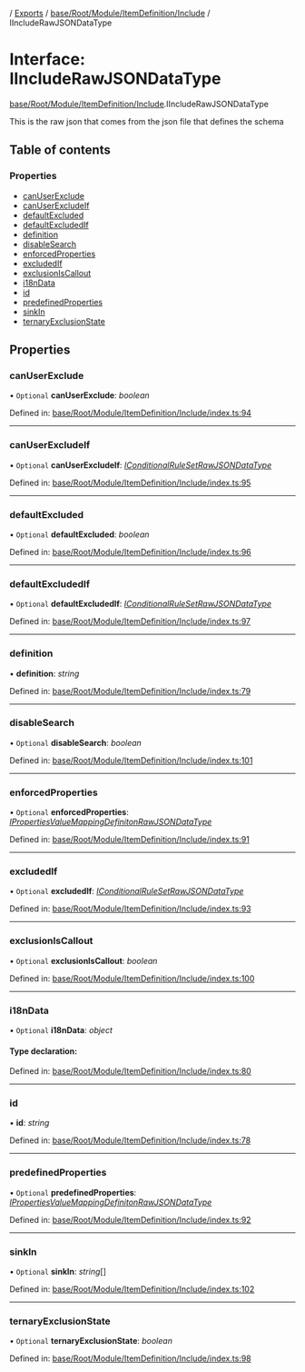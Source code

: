 [](../README.md) / [Exports](../modules.md) / [base/Root/Module/ItemDefinition/Include](../modules/base_root_module_itemdefinition_include.md) / IIncludeRawJSONDataType

# Interface: IIncludeRawJSONDataType

[base/Root/Module/ItemDefinition/Include](../modules/base_root_module_itemdefinition_include.md).IIncludeRawJSONDataType

This is the raw json that comes from the json file that defines the schema

## Table of contents

### Properties

- [canUserExclude](base_root_module_itemdefinition_include.iincluderawjsondatatype.md#canuserexclude)
- [canUserExcludeIf](base_root_module_itemdefinition_include.iincluderawjsondatatype.md#canuserexcludeif)
- [defaultExcluded](base_root_module_itemdefinition_include.iincluderawjsondatatype.md#defaultexcluded)
- [defaultExcludedIf](base_root_module_itemdefinition_include.iincluderawjsondatatype.md#defaultexcludedif)
- [definition](base_root_module_itemdefinition_include.iincluderawjsondatatype.md#definition)
- [disableSearch](base_root_module_itemdefinition_include.iincluderawjsondatatype.md#disablesearch)
- [enforcedProperties](base_root_module_itemdefinition_include.iincluderawjsondatatype.md#enforcedproperties)
- [excludedIf](base_root_module_itemdefinition_include.iincluderawjsondatatype.md#excludedif)
- [exclusionIsCallout](base_root_module_itemdefinition_include.iincluderawjsondatatype.md#exclusioniscallout)
- [i18nData](base_root_module_itemdefinition_include.iincluderawjsondatatype.md#i18ndata)
- [id](base_root_module_itemdefinition_include.iincluderawjsondatatype.md#id)
- [predefinedProperties](base_root_module_itemdefinition_include.iincluderawjsondatatype.md#predefinedproperties)
- [sinkIn](base_root_module_itemdefinition_include.iincluderawjsondatatype.md#sinkin)
- [ternaryExclusionState](base_root_module_itemdefinition_include.iincluderawjsondatatype.md#ternaryexclusionstate)

## Properties

### canUserExclude

• `Optional` **canUserExclude**: *boolean*

Defined in: [base/Root/Module/ItemDefinition/Include/index.ts:94](https://github.com/onzag/itemize/blob/55e63f2c/base/Root/Module/ItemDefinition/Include/index.ts#L94)

___

### canUserExcludeIf

• `Optional` **canUserExcludeIf**: [*IConditionalRuleSetRawJSONDataType*](../modules/base_root_module_itemdefinition_conditionalruleset.md#iconditionalrulesetrawjsondatatype)

Defined in: [base/Root/Module/ItemDefinition/Include/index.ts:95](https://github.com/onzag/itemize/blob/55e63f2c/base/Root/Module/ItemDefinition/Include/index.ts#L95)

___

### defaultExcluded

• `Optional` **defaultExcluded**: *boolean*

Defined in: [base/Root/Module/ItemDefinition/Include/index.ts:96](https://github.com/onzag/itemize/blob/55e63f2c/base/Root/Module/ItemDefinition/Include/index.ts#L96)

___

### defaultExcludedIf

• `Optional` **defaultExcludedIf**: [*IConditionalRuleSetRawJSONDataType*](../modules/base_root_module_itemdefinition_conditionalruleset.md#iconditionalrulesetrawjsondatatype)

Defined in: [base/Root/Module/ItemDefinition/Include/index.ts:97](https://github.com/onzag/itemize/blob/55e63f2c/base/Root/Module/ItemDefinition/Include/index.ts#L97)

___

### definition

• **definition**: *string*

Defined in: [base/Root/Module/ItemDefinition/Include/index.ts:79](https://github.com/onzag/itemize/blob/55e63f2c/base/Root/Module/ItemDefinition/Include/index.ts#L79)

___

### disableSearch

• `Optional` **disableSearch**: *boolean*

Defined in: [base/Root/Module/ItemDefinition/Include/index.ts:101](https://github.com/onzag/itemize/blob/55e63f2c/base/Root/Module/ItemDefinition/Include/index.ts#L101)

___

### enforcedProperties

• `Optional` **enforcedProperties**: [*IPropertiesValueMappingDefinitonRawJSONDataType*](base_root_module_itemdefinition_propertiesvaluemappingdefiniton.ipropertiesvaluemappingdefinitonrawjsondatatype.md)

Defined in: [base/Root/Module/ItemDefinition/Include/index.ts:91](https://github.com/onzag/itemize/blob/55e63f2c/base/Root/Module/ItemDefinition/Include/index.ts#L91)

___

### excludedIf

• `Optional` **excludedIf**: [*IConditionalRuleSetRawJSONDataType*](../modules/base_root_module_itemdefinition_conditionalruleset.md#iconditionalrulesetrawjsondatatype)

Defined in: [base/Root/Module/ItemDefinition/Include/index.ts:93](https://github.com/onzag/itemize/blob/55e63f2c/base/Root/Module/ItemDefinition/Include/index.ts#L93)

___

### exclusionIsCallout

• `Optional` **exclusionIsCallout**: *boolean*

Defined in: [base/Root/Module/ItemDefinition/Include/index.ts:100](https://github.com/onzag/itemize/blob/55e63f2c/base/Root/Module/ItemDefinition/Include/index.ts#L100)

___

### i18nData

• `Optional` **i18nData**: *object*

#### Type declaration:

Defined in: [base/Root/Module/ItemDefinition/Include/index.ts:80](https://github.com/onzag/itemize/blob/55e63f2c/base/Root/Module/ItemDefinition/Include/index.ts#L80)

___

### id

• **id**: *string*

Defined in: [base/Root/Module/ItemDefinition/Include/index.ts:78](https://github.com/onzag/itemize/blob/55e63f2c/base/Root/Module/ItemDefinition/Include/index.ts#L78)

___

### predefinedProperties

• `Optional` **predefinedProperties**: [*IPropertiesValueMappingDefinitonRawJSONDataType*](base_root_module_itemdefinition_propertiesvaluemappingdefiniton.ipropertiesvaluemappingdefinitonrawjsondatatype.md)

Defined in: [base/Root/Module/ItemDefinition/Include/index.ts:92](https://github.com/onzag/itemize/blob/55e63f2c/base/Root/Module/ItemDefinition/Include/index.ts#L92)

___

### sinkIn

• `Optional` **sinkIn**: *string*[]

Defined in: [base/Root/Module/ItemDefinition/Include/index.ts:102](https://github.com/onzag/itemize/blob/55e63f2c/base/Root/Module/ItemDefinition/Include/index.ts#L102)

___

### ternaryExclusionState

• `Optional` **ternaryExclusionState**: *boolean*

Defined in: [base/Root/Module/ItemDefinition/Include/index.ts:98](https://github.com/onzag/itemize/blob/55e63f2c/base/Root/Module/ItemDefinition/Include/index.ts#L98)
